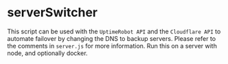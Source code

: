 # serverSwitcher
This script can be used with the `UptimeRobot API` and the `Cloudflare API` to automate failover by changing the DNS to backup servers.
Please refer to the comments in `server.js` for more information. Run this on a server with node, and optionally docker.
